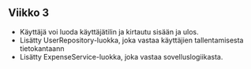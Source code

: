 ## Viikko 3

- Käyttäjä voi luoda käyttäjätilin ja kirtautu sisään ja ulos.
- Lisätty UserRepository-luokka, joka vastaa käyttäjien tallentamisesta tietokantaann
- Lisätty ExpenseService-luokka, joka vastaa sovelluslogiikasta.
